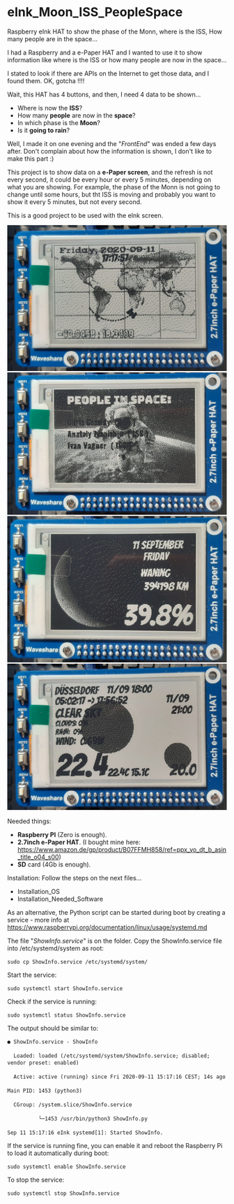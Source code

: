# eInk_Moon_ISS_PeopleSpace
Raspberry eInk HAT to show the phase of the Monn, where is the ISS, How many people are in the space...


I had a Raspberry and a e-Paper HAT and I wanted to use it to show information like where is the ISS or how many people are now in the space...

I stated to look if there are APIs on the Internet to get those data, and I found them.
OK, gotcha !!!!

Wait, this HAT has 4 buttons, and then, I need 4 data to be shown...

- Where is now the **ISS**?
- How many **people** are now in the **space**?
- In which phase is the **Moon**?
- Is it **going to rain**?

Well, I made it on one evening and the "*FrontEnd*" was ended a few days after.
Don't complain about how the information is shown, I don't like to make this part :)


This project is to show data on a **e-Paper screen**, and the refresh is not every second, it could be every hour or every 5 minutes, depending on what you are showing.
For example, the phase of the Monn is not going to change until some hours, but tht ISS is moving and probably you want to show it every 5 minutes, but not every second.

This is a good project to be used with the eInk screen.

![Alt text](ISS.jpg?raw=true "Where is the ISS")
![Alt text](People_Space.jpg?raw=true "Who is on the Space?")
![Alt text](Moon_phase.jpg?raw=true "Moon Phase")
![Alt text](WeatherForecast.jpg?raw=true "Weather Forecast")


Needed things:
- **Raspberry PI** (Zero is enough).
- **2.7inch e-Paper HAT**. (I bought mine here: https://www.amazon.de/gp/product/B07FFMH858/ref=ppx_yo_dt_b_asin_title_o04_s00)
- **SD** card (4Gb is enough).


Installation:
Follow the steps on the next files...
- Installation_OS
- Installation_Needed_Software

As an alternative, the Python script can be started during boot by creating a service - more info at https://www.raspberrypi.org/documentation/linux/usage/systemd.md

The file "*ShowInfo.service*" is on the folder.
Copy the ShowInfo.service file into /etc/systemd/system as root:

```
sudo cp ShowInfo.service /etc/systemd/system/
```

Start the service:

```
sudo systemctl start ShowInfo.service
```

Check if the service is running:

```
sudo systemctl status ShowInfo.service
```

The output should be similar to:



```
● ShowInfo.service - ShowInfo

  Loaded: loaded (/etc/systemd/system/ShowInfo.service; disabled; vendor preset: enabled)
  
  Active: active (running) since Fri 2020-09-11 15:17:16 CEST; 14s ago
  
Main PID: 1453 (python3)

  CGroup: /system.slice/ShowInfo.service
  
          └─1453 /usr/bin/python3 ShowInfo.py
          
Sep 11 15:17:16 eInk systemd[1]: Started ShowInfo.
```



If the service is running fine, you can enable it and reboot the Raspberry Pi to load it automatically during boot:

```
sudo systemctl enable ShowInfo.service
```

To stop the service:

```
sudo systemctl stop ShowInfo.service
```
